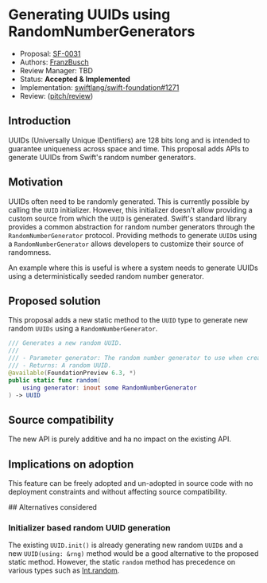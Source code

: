 # Generating UUIDs using RandomNumberGenerators

* Proposal: [SF-0031](0031-random-uuid.md)
* Authors: [FranzBusch](https://github.com/FranzBusch)
* Review Manager: TBD
* Status: **Accepted & Implemented**
* Implementation: [swiftlang/swift-foundation#1271](https://github.com/swiftlang/swift-foundation/pull/1271)
* Review: ([pitch/review](https://forums.swift.org/t/review-generating-uuids-using-randomnumbergenerators/79494/19))

## Introduction

UUIDs (Universally Unique IDentifiers) are 128 bits long and is intended to
guarantee uniqueness across space and time. This proposal adds APIs to generate
UUIDs from Swift's random number generators.

## Motivation

UUIDs often need to be randomly generated. This is currently possible by calling
the `UUID` initializer. However, this initializer doesn't allow providing a
custom source from which the `UUID` is generated. Swift's standard library
provides a common abstraction for random number generators through the
`RandomNumberGenerator` protocol. Providing methods to generate `UUID`s using a
`RandomNumberGenerator` allows developers to customize their source of randomness.

An example where this is useful is where a system needs to generate UUIDs using a
deterministically seeded random number generator.

## Proposed solution

This proposal adds a new static method to the `UUID` type to generate new random `UUIDs` using a `RandomNumberGenerator`.

```swift
/// Generates a new random UUID.
///
/// - Parameter generator: The random number generator to use when creating the new random value.
/// - Returns: A random UUID.
@available(FoundationPreview 6.3, *)
public static func random(
    using generator: inout some RandomNumberGenerator
) -> UUID
```

## Source compatibility

The new API is purely additive and ha no impact on the existing API.

## Implications on adoption

This feature can be freely adopted and un-adopted in source code with no deployment constraints and without affecting source compatibility.

## Alternatives considered

### Initializer based random UUID generation

The existing `UUID.init()` is already generating new random `UUID`s and a new
`UUID(using: &rng)` method would be a good alternative to the proposed static method.
However, the static `random` method has precedence on various types such as [Int.random](https://developer.apple.com/documentation/swift/int/random(in:)-9mjpw).
